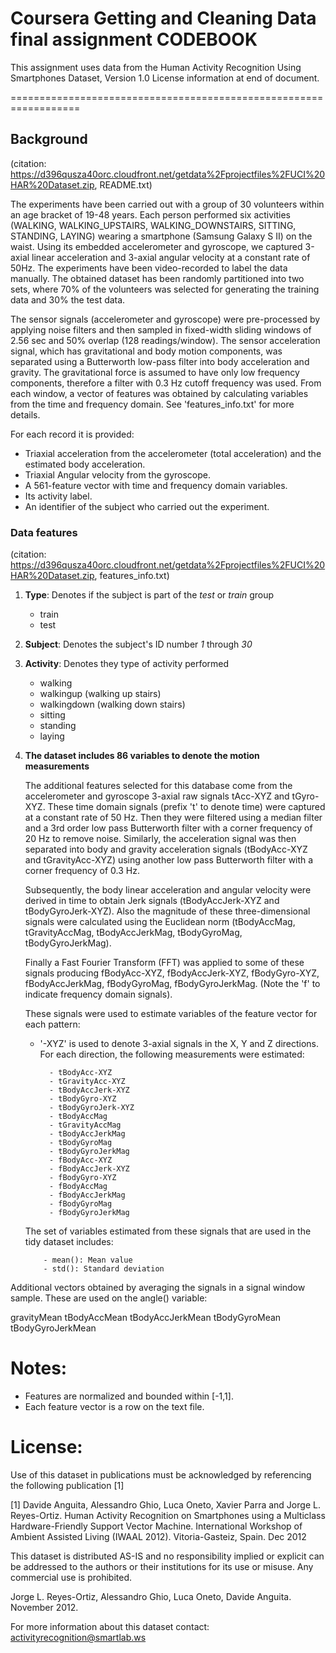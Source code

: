 # Coursera Getting and Cleaning Data final assignment CODEBOOK 

This assignment uses data from the Human Activity Recognition Using 
Smartphones Dataset, Version 1.0
License information at end of document. 

==================================================================
## Background
(citation: https://d396qusza40orc.cloudfront.net/getdata%2Fprojectfiles%2FUCI%20HAR%20Dataset.zip, README.txt)

The experiments have been carried out with a group of 30 volunteers 
within an age bracket of 19-48 years. Each person performed six activities 
(WALKING, WALKING_UPSTAIRS, WALKING_DOWNSTAIRS, SITTING, STANDING, LAYING) 
wearing a smartphone (Samsung Galaxy S II) on the waist. Using its embedded 
accelerometer and gyroscope, we captured 3-axial linear acceleration and 
3-axial angular velocity at a constant rate of 50Hz. The experiments have 
been video-recorded to label the data manually. The obtained dataset has 
been randomly partitioned into two sets, where 70% of the volunteers was 
selected for generating the training data and 30% the test data. 

The sensor signals (accelerometer and gyroscope) were pre-processed by 
applying noise filters and then sampled in fixed-width sliding windows of 
2.56 sec and 50% overlap (128 readings/window). The sensor acceleration 
signal, which has gravitational and body motion components, was separated 
using a Butterworth low-pass filter into body acceleration and gravity. The 
gravitational force is assumed to have only low frequency components, therefore 
a filter with 0.3 Hz cutoff frequency was used. From each window, a vector of 
features was obtained by calculating variables from the time and frequency 
domain. See 'features_info.txt' for more details. 

For each record it is provided:
- Triaxial acceleration from the accelerometer (total acceleration) and the estimated body acceleration.
- Triaxial Angular velocity from the gyroscope. 
- A 561-feature vector with time and frequency domain variables. 
- Its activity label. 
- An identifier of the subject who carried out the experiment.

### Data features 
(citation: https://d396qusza40orc.cloudfront.net/getdata%2Fprojectfiles%2FUCI%20HAR%20Dataset.zip, features_info.txt)

1. **Type**: Denotes if the subject is part of the *test* or *train* group
	- train
	- test 
	
2. **Subject**: Denotes the subject's ID number *1* through *30*

3. **Activity**: Denotes they type of activity performed
	- walking
	- walkingup		(walking up stairs) 
	- walkingdown	(walking down stairs) 
	- sitting 
	- standing 
	- laying 
	
4.  **The dataset includes 86 variables to denote the motion measurements**

	The additional features selected for this database come from the accelerometer and 
	gyroscope 3-axial raw signals tAcc-XYZ and tGyro-XYZ. These time domain 
	signals (prefix 't' to denote time) were captured at a constant rate of 50 Hz. 
	Then they were filtered using a median filter and a 3rd order low pass 
	Butterworth filter with a corner frequency of 20 Hz to remove noise. Similarly, 
	the acceleration signal was then separated into body and gravity acceleration 
	signals (tBodyAcc-XYZ and tGravityAcc-XYZ) using another low pass Butterworth 
	filter with a corner frequency of 0.3 Hz. 

	Subsequently, the body linear acceleration and angular velocity were derived 
	in time to obtain Jerk signals (tBodyAccJerk-XYZ and tBodyGyroJerk-XYZ). Also 
	the magnitude of these three-dimensional signals were calculated using the 
	Euclidean norm (tBodyAccMag, tGravityAccMag, tBodyAccJerkMag, tBodyGyroMag, 
	tBodyGyroJerkMag). 

	Finally a Fast Fourier Transform (FFT) was applied to some of these signals 
	producing fBodyAcc-XYZ, fBodyAccJerk-XYZ, fBodyGyro-XYZ, fBodyAccJerkMag, 
	fBodyGyroMag, fBodyGyroJerkMag. (Note the 'f' to indicate frequency domain signals). 

	These signals were used to estimate variables of the feature vector for each pattern:
  
	- '-XYZ' is used to denote 3-axial signals in the X, Y and Z directions. For each
		direction, the following measurements were estimated:

			- tBodyAcc-XYZ
			- tGravityAcc-XYZ
			- tBodyAccJerk-XYZ
			- tBodyGyro-XYZ
			- tBodyGyroJerk-XYZ
			- tBodyAccMag
			- tGravityAccMag
			- tBodyAccJerkMag
			- tBodyGyroMag
			- tBodyGyroJerkMag
			- fBodyAcc-XYZ
			- fBodyAccJerk-XYZ
			- fBodyGyro-XYZ
			- fBodyAccMag
			- fBodyAccJerkMag
			- fBodyGyroMag
			- fBodyGyroJerkMag

	The set of variables estimated from these signals that are used in the 
	tidy dataset includes: 

			- mean(): Mean value
			- std(): Standard deviation

Additional vectors obtained by averaging the signals in a signal window sample. These are used on the angle() variable:

gravityMean
tBodyAccMean
tBodyAccJerkMean
tBodyGyroMean
tBodyGyroJerkMean

Notes: 
======
- Features are normalized and bounded within [-1,1].
- Each feature vector is a row on the text file.


License:
========
Use of this dataset in publications must be acknowledged by referencing the following publication [1] 

[1] Davide Anguita, Alessandro Ghio, Luca Oneto, Xavier Parra and Jorge L. Reyes-Ortiz. Human Activity Recognition on Smartphones using a Multiclass Hardware-Friendly Support Vector Machine. International Workshop of Ambient Assisted Living (IWAAL 2012). Vitoria-Gasteiz, Spain. Dec 2012

This dataset is distributed AS-IS and no responsibility implied or explicit can be addressed to the authors or their institutions for its use or misuse. Any commercial use is prohibited.

Jorge L. Reyes-Ortiz, Alessandro Ghio, Luca Oneto, Davide Anguita. November 2012.

For more information about this dataset contact: activityrecognition@smartlab.ws
